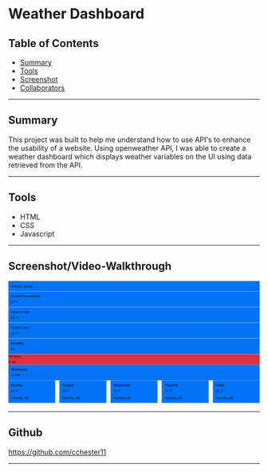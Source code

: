 # Weather Dashboard

## Table of Contents

  * [Summary](#Summary)
  * [Tools](#Tools)
  * [Screenshot](#Screenshot/Video-Walkthrough)
  * [Collaborators](#Collaborators)

---

## Summary 

This project was built to help me understand how to use API's to enhance the usability of a website.
Using openweather API, I was able to create a weather dashboard which displays weather variables on the UI using data retrieved from the API.

---

## Tools

* HTML
* CSS
* Javascript

---

## Screenshot/Video-Walkthrough

![Screenshot](assets/screenshot.jpg)

---

## Github

https://github.com/cchester11

---
